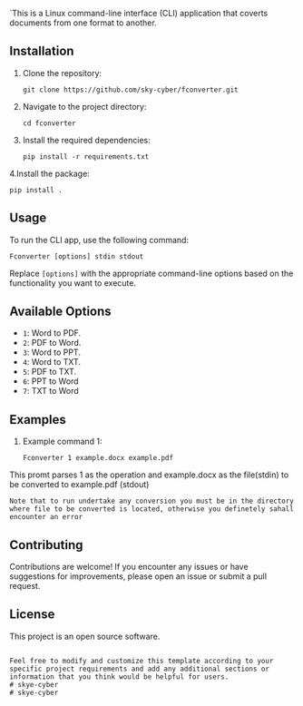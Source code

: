 `This is a Linux command-line interface (CLI) application that coverts documents from one format to another.

## Installation

1. Clone the repository:

   ```shell
   git clone https://github.com/sky-cyber/fconverter.git
   ```

2. Navigate to the project directory:

   ```shell
   cd fconverter
   ```

3. Install the required dependencies:

   ```shell
   pip install -r requirements.txt
   ```
4.Install the package:
   ```shell
   pip install .
   ```
   

## Usage

To run the CLI app, use the following command:

```shell
Fconverter [options] stdin stdout
```

Replace `[options]` with the appropriate command-line options based on the functionality you want to execute.

## Available Options

- `1`: Word to PDF.
- `2`: PDF to Word.
- `3`: Word to PPT.
- `4`: Word to TXT.
- `5`: PDF to TXT.
- `6`: PPT to Word
- `7`: TXT to Word
## Examples

1. Example command 1:

   ```shell
   Fconverter 1 example.docx example.pdf
   ```

  This promt parses 1 as the operation and example.docx as the file(stdin) to be converted to example.pdf (stdout)

```Note that to run undertake any conversion you must be in the directory where file to be converted is located, otherwise you definetely sahall encounter an error```
## Contributing

Contributions are welcome! If you encounter any issues or have suggestions for improvements, please open an issue or submit a pull request.

## License

This project is an open source software.
```

Feel free to modify and customize this template according to your specific project requirements and add any additional sections or information that you think would be helpful for users.
# skye-cyber
# skye-cyber
